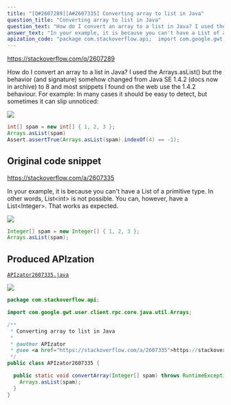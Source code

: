 ```yaml
---
title: "[Q#2607289][A#2607335] Converting array to list in Java"
question_title: "Converting array to list in Java"
question_text: "How do I convert an array to a list in Java? I used the Arrays.asList() but the behavior (and signature) somehow changed from Java SE 1.4.2 (docs now in archive) to 8 and most snippets I found on the web use the 1.4.2 behaviour. For example: In many cases it should be easy to detect, but sometimes it can slip unnoticed:"
answer_text: "In your example, it is because you can't have a List of a primitive type. In other words, List<int> is not possible. You can, however, have a List<Integer>. That works as expected."
apization_code: "package com.stackoverflow.api;  import com.google.gwt.user.client.rpc.core.java.util.Arrays;  /**  * Converting array to list in Java  *  * @author APIzator  * @see <a href=\"https://stackoverflow.com/a/2607335\">https://stackoverflow.com/a/2607335</a>  */ public class APIzator2607335 {    public static void convertArray(Integer[] spam) throws RuntimeException {     Arrays.asList(spam);   } }"
---
```


https://stackoverflow.com/q/2607289

How do I convert an array to a list in Java?
I used the Arrays.asList() but the behavior (and signature) somehow changed from Java SE 1.4.2 (docs now in archive) to 8 and most snippets I found on the web use the 1.4.2 behaviour.
For example:
In many cases it should be easy to detect, but sometimes it can slip unnoticed:


<div class="code-logo"><img src="/stackoverflow.png" /></div>

```java
int[] spam = new int[] { 1, 2, 3 };
Arrays.asList(spam)
Assert.assertTrue(Arrays.asList(spam).indexOf(4) == -1);
```


## Original code snippet

https://stackoverflow.com/a/2607335

In your example, it is because you can&#x27;t have a List of a primitive type. In other words, List&lt;int&gt; is not possible. You can, however, have a List&lt;Integer&gt;.
That works as expected.

<div class="code-logo"><img src="/stackoverflow.png" /></div>

```java
Integer[] spam = new Integer[] { 1, 2, 3 };
Arrays.asList(spam);
```

## Produced APIzation

[`APIzator2607335.java`](https://github.com/pasqualesalza/apization-temp-data/raw/master/search/APIzator2607335.java)

<div class="code-logo"><img src="/apizator.png" /></div>

```java
package com.stackoverflow.api;

import com.google.gwt.user.client.rpc.core.java.util.Arrays;

/**
 * Converting array to list in Java
 *
 * @author APIzator
 * @see <a href="https://stackoverflow.com/a/2607335">https://stackoverflow.com/a/2607335</a>
 */
public class APIzator2607335 {

  public static void convertArray(Integer[] spam) throws RuntimeException {
    Arrays.asList(spam);
  }
}

```
